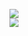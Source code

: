 [![](https://img.shields.io/badge/Made%20With-Github%20Spray-lightgrey.svg?style=for-the-badge&logo=github)](https://github.com/Annihil/github-spray#20604)  
[![](https://i.imgur.com/2DrTn0Z.gif)](https://github.com/Annihil/github-spray)